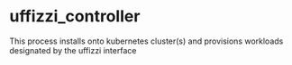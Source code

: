 # uffizzi_controller
This process installs onto kubernetes cluster(s) and provisions workloads designated by the uffizzi interface
